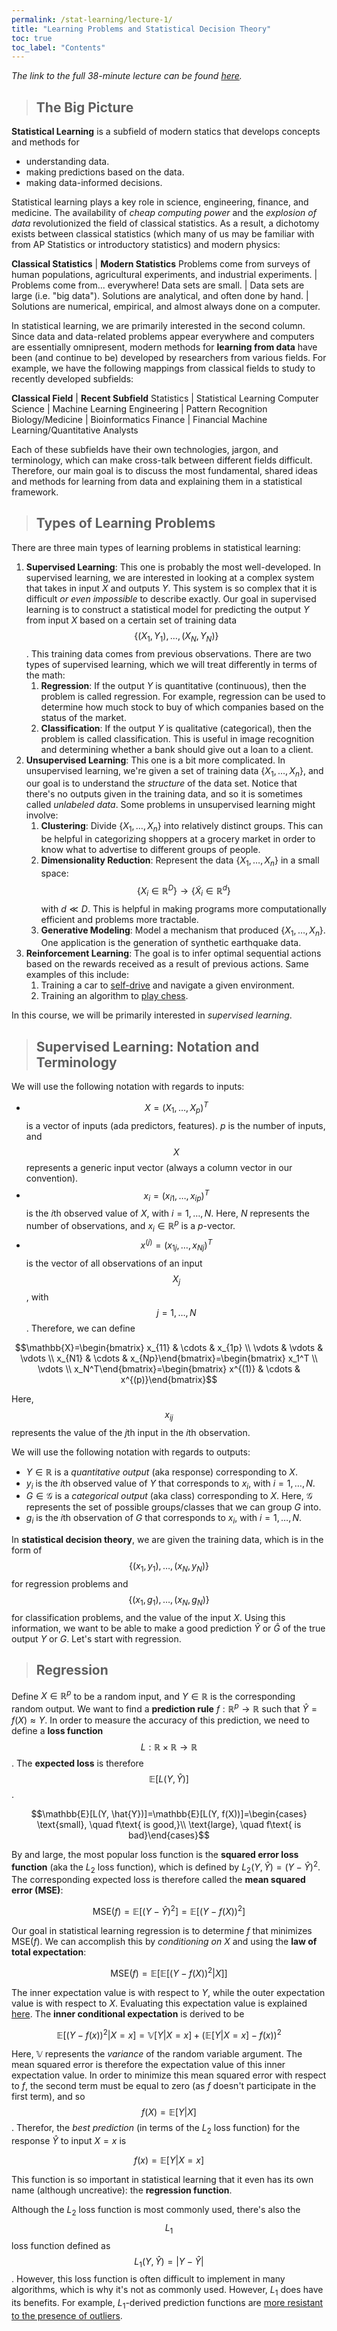 ```yaml
---
permalink: /stat-learning/lecture-1/
title: "Learning Problems and Statistical Decision Theory"
toc: true
toc_label: "Contents"
---
```


_The link to the full 38-minute lecture can be found [here](https://www.youtube.com/watch?v=P60kCrOc6LQ)._

> ## The Big Picture

**Statistical Learning** is a subfield of modern statics that develops concepts and methods for

  - understanding data.
  - making predictions based on the data.
  - making data-informed decisions.

Statistical learning plays a key role in science, engineering, finance, and medicine. The availability of _cheap computing power_ and the _explosion of data_ revolutionized the field of classical statistics. As a result, a dichotomy exists between classical statistics (which many of us may be familiar with from AP Statistics or introductory statistics) and modern physics:

**Classical Statistics** | **Modern Statistics**
Problems come from surveys of human populations, agricultural experiments, and industrial experiments. | Problems come from... everywhere!
Data sets are small. | Data sets are large (i.e. "big data").
Solutions are analytical, and often done by hand. | Solutions are numerical, empirical, and almost always done on a computer.

In statistical learning, we are primarily interested in the second column. Since data and data-related problems appear everywhere and computers are essentially omnipresent, modern methods for **learning from data** have been (and continue to be) developed by researchers from various fields. For example, we have the following mappings from classical fields to study to recently developed subfields:

**Classical Field** | **Recent Subfield**
Statistics | Statistical Learning
Computer Science | Machine Learning
Engineering | Pattern Recognition
Biology/Medicine | Bioinformatics
Finance | Financial Machine Learning/Quantitative Analysts

Each of these subfields have their own technologies, jargon, and terminology, which can make cross-talk between different fields difficult. Therefore, our main goal is to discuss the most fundamental, shared ideas and methods for learning from data and explaining them in a statistical framework.

> ## Types of Learning Problems

There are three main types of learning problems in statistical learning:

  1. **Supervised Learning**: This one is probably the most well-developed. In supervised learning, we are interested in looking at a complex system that takes in input $X$ and outputs $Y$. This system is so complex that it is difficult _or even impossible_ to describe exactly. Our goal in supervised learning is to construct a statistical model for predicting the output $Y$ from input $X$ based on a certain set of training data $$\{(X_1, Y_1), \ldots, (X_N, Y_N)\}$$. This training data comes from previous observations. There are two types of supervised learning, which we will treat differently in terms of the math:
      1. **Regression**: If the output $Y$ is quantitative (continuous), then the problem is called regression. For example, regression can be used to determine how much stock to buy of which companies based on the status of the market.
      2. **Classification**: If the output $Y$ is qualitative (categorical), then the problem is called classification. This is useful in image recognition and determining whether a bank should give out a loan to a client.
  2. **Unsupervised Learning**: This one is a bit more complicated. In unsupervised learning, we're given a set of training data $\{X_1, \ldots, X_n\}$, and our goal is to understand the _structure_ of the data set. Notice that there's no outputs given in the training data, and so it is sometimes called _unlabeled data_. Some problems in unsupervised learning might involve:
      1. **Clustering**: Divide $\{X_1, \ldots, X_n\}$ into relatively distinct groups. This can be helpful in categorizing shoppers at a grocery market in order to know what to advertise to different groups of people.
      2. **Dimensionality Reduction**: Represent the data $\{X_1, \ldots, X_n\}$ in a small space: $$\{X_i\in\mathbb{R}^D\}\rightarrow \{\tilde{X}_i\in\mathbb{R}^d\}$$ with $d\ll D$. This is helpful in making programs more computationally efficient and problems more tractable.
      3. **Generative Modeling**: Model a mechanism that produced $\{X_1, \ldots, X_n\}$. One application is the generation of synthetic earthquake data.
  3. **Reinforcement Learning**: The goal is to infer optimal sequential actions based on the rewards received as a result of previous actions. Same examples of this include:
      1. Training a car to [self-drive](https://medium.com/@jeremyscohen/deep-reinforcement-learning-for-self-driving-cars-an-intro-4c8c08e6d06b) and navigate a given environment.
      2. Training an algorithm to [play chess](https://en.wikipedia.org/wiki/AlphaZero).

In this course, we will be primarily interested in _supervised learning_.

> ## Supervised Learning: Notation and Terminology

We will use the following notation with regards to inputs:

  - $$X=(X_1, \ldots, X_p)^T$$ is a vector of inputs (ada predictors, features). $p$ is the number of inputs, and $$X$$ represents a generic input vector (always a column vector in our convention).
  - $$x_i=(x_{i1}, \ldots, x_{ip})^T$$ is the $i$th observed value of $X$, with $i=1, \ldots, N$. Here, $N$ represents the number of observations, and $x_i\in\mathbb{R}^p$ is a $p$-vector.
  - $$x^{(j)}=(x_{1j}, \ldots, x_{Nj})^T$$ is the vector of all observations of an input $$X_j$$, with $$j=1, \ldots, N$$. Therefore, we can define

$$\mathbb{X}=\begin{bmatrix} x_{11} & \cdots & x_{1p} \\ \vdots & \vdots & \vdots \\ x_{N1} & \cdots & x_{Np}\end{bmatrix}=\begin{bmatrix} x_1^T \\ \vdots \\ x_N^T\end{bmatrix}=\begin{bmatrix} x^{(1)} & \cdots & x^{(p)}\end{bmatrix}$$

Here, $$x_{ij}$$ represents the value of the $j$th input in the $i$th observation.

We will use the following notation with regards to outputs:

  - $Y\in\mathbb{R}$ is a _quantitative output_ (aka response) corresponding to $X$. 
  - $y_i$ is the $i$th observed value of $Y$ that corresponds to $x_i$, with $i=1, \ldots, N$. 
  - $G\in\mathcal{G}$ is a _categorical output_ (aka class) corresponding to $X$. Here, $\mathcal{G}$ represents the set of possible groups/classes that we can group $G$ into.
  - $g_i$ is the $i$th observation of $G$ that corresponds to $x_i$, with $i=1, \ldots, N$.

In **statistical decision theory**, we are given the training data, which is in the form of $$\{(x_1, y_1), \ldots, (x_N, y_N)\}$$ for regression problems and $$\{(x_1, g_1), \ldots, (x_N, g_N)\}$$ for classification problems, and the value of the input $X$. Using this information, we want to be able to make a good prediction $\hat{Y}$ or $\hat{G}$ of the true output $Y$ or $G$. Let's start with regression.

> ## Regression

Define $X\in\mathbb{R}^p$ to be a random input, and $Y\in\mathbb{R}$ is the corresponding random output. We want to find a **prediction rule** $f:\mathbb{R}^p\rightarrow \mathbb{R}$ such that $\hat{Y}=f(X)\approx Y$. In order to measure the accuracy of this prediction, we need to define a **loss function** $$L:\mathbb{R}\times\mathbb{R}\rightarrow \mathbb{R}$$. The **expected loss** is therefore $$\mathbb{E}[L(Y, \hat{Y})]$$.

$$\mathbb{E}[L(Y, \hat{Y})]=\mathbb{E}[L(Y, f(X))]=\begin{cases} \text{small}, \quad f\text{ is good,}\\ \text{large}, \quad f\text{ is bad}\end{cases}$$

By and large, the most popular loss function is the **squared error loss function** (aka the $L_2$ loss function), which is defined by $L_2(Y, \hat{Y})=(Y-\hat{Y})^2$. The corresponding expected loss is therefore called the **mean squared error (MSE)**:

$$\text{MSE}(f)=\mathbb{E}[(Y-\hat{Y})^2]=\mathbb{E}[(Y-f(X))^2]$$

Our goal in statistical learning regression is to determine $f$ that minimizes $\text{MSE}(f)$. We can accomplish this by _conditioning on $X$_ and using the **law of total expectation**:

$$ \text{MSE}(f)=\mathbb{E}\left[\mathbb{E}\left[(Y-f(X))^{2} | X\right]\right] $$

The inner expectation value is with respect to $Y$, while the outer expectation value is with respect to $X$. Evaluating this expectation value is explained [here](https://youtu.be/P60kCrOc6LQ?t=1721). The **inner conditional expectation** is derived to be

$$\mathbb{E}[(Y-f(x))^2|X=x]=\mathbb{V}[Y|X=x]+(\mathbb{E}[Y|X=x]-f(x))^2$$

Here, $\mathbb{V}$ represents the _variance_ of the random variable argument. The mean squared error is therefore the expectation value of this inner expectation value. In order to minimize this mean squared error with respect to $f$, the second term must be equal to zero (as $f$ doesn't participate in the first term), and so $$f(X)=\mathbb{E}[Y\vert X]$$. Therefor, the _best prediction_ (in terms of the $L_2$ loss function) for the response $\hat{Y}$ to input $X=x$ is 

$$f(x)=\mathbb{E}[Y|X=x]$$

This function is so important in statistical learning that it even has its own name (although uncreative): the **regression function**.

Although the $L_2$ loss function is most commonly used, there's also the $$L_1$$ loss function defined as $$L_1(Y, \hat{Y})=\vert Y-\hat{Y}\vert$$. However, this loss function is often difficult to implement in many algorithms, which is why it's not as commonly used. However, $L_1$ does have its benefits. For example, $L_1$-derived prediction functions are [more resistant to the presence of outliers](https://rishy.github.io/ml/2015/07/28/l1-vs-l2-loss/).
